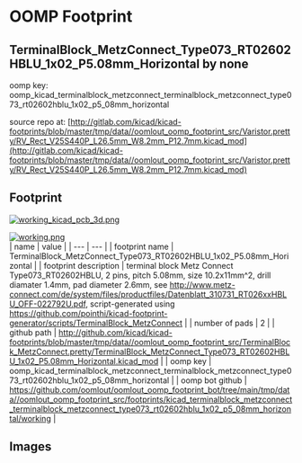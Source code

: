 # OOMP Footprint  
## TerminalBlock_MetzConnect_Type073_RT02602HBLU_1x02_P5.08mm_Horizontal  by none  
  
oomp key: oomp_kicad_terminalblock_metzconnect_terminalblock_metzconnect_type073_rt02602hblu_1x02_p5_08mm_horizontal  
  
source repo at: [http://gitlab.com/kicad/kicad-footprints/blob/master/tmp/data//oomlout_oomp_footprint_src/Varistor.pretty/RV_Rect_V25S440P_L26.5mm_W8.2mm_P12.7mm.kicad_mod](http://gitlab.com/kicad/kicad-footprints/blob/master/tmp/data//oomlout_oomp_footprint_src/Varistor.pretty/RV_Rect_V25S440P_L26.5mm_W8.2mm_P12.7mm.kicad_mod)  
## Footprint  
  
[![working_kicad_pcb_3d.png](working_kicad_pcb_3d_600.png)](working_kicad_pcb_3d.png)  
  
[![working.png](working_600.png)](working.png)  
| name | value | 
| --- | --- | 
| footprint name | TerminalBlock_MetzConnect_Type073_RT02602HBLU_1x02_P5.08mm_Horizontal | 
| footprint description | terminal block Metz Connect Type073_RT02602HBLU, 2 pins, pitch 5.08mm, size 10.2x11mm^2, drill diamater 1.4mm, pad diameter 2.6mm, see http://www.metz-connect.com/de/system/files/productfiles/Datenblatt_310731_RT026xxHBLU_OFF-022792U.pdf, script-generated using https://github.com/pointhi/kicad-footprint-generator/scripts/TerminalBlock_MetzConnect | 
| number of pads | 2 | 
| github path | http://github.com/kicad/kicad-footprints/blob/master/tmp/data//oomlout_oomp_footprint_src/TerminalBlock_MetzConnect.pretty/TerminalBlock_MetzConnect_Type073_RT02602HBLU_1x02_P5.08mm_Horizontal.kicad_mod | 
| oomp key | oomp_kicad_terminalblock_metzconnect_terminalblock_metzconnect_type073_rt02602hblu_1x02_p5_08mm_horizontal | 
| oomp bot github | https://github.com/oomlout/oomlout_oomp_footprint_bot/tree/main/tmp/data//oomlout_oomp_footprint_src/footprints/kicad_terminalblock_metzconnect_terminalblock_metzconnect_type073_rt02602hblu_1x02_p5_08mm_horizontal/working | 
## Images  
